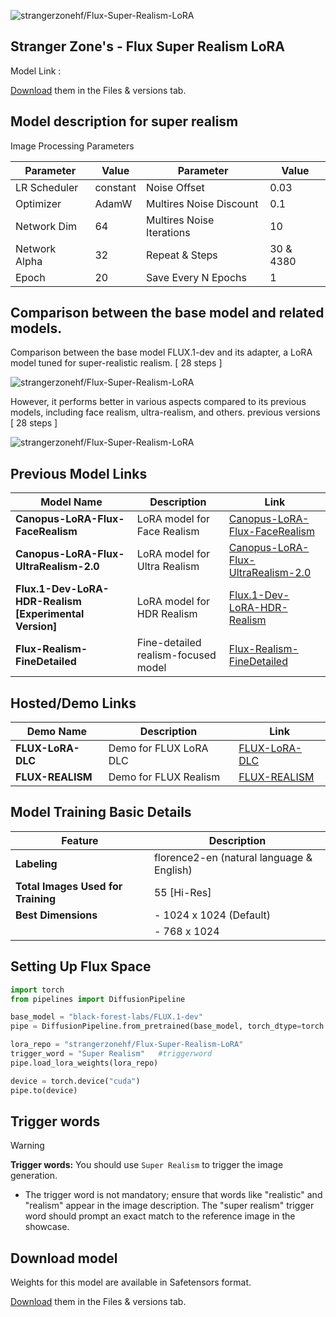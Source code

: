 ![strangerzonehf/Flux-Super-Realism-LoRA](images/sz.png)

## Stranger Zone's - Flux Super Realism LoRA 

Model Link : 

[Download](https://huggingface.co/strangerzonehf/Flux-Super-Realism-LoRA) them in the Files & versions tab.

## Model description for super realism

Image Processing Parameters 

| Parameter                 | Value  | Parameter                 | Value  |
|---------------------------|--------|---------------------------|--------|
| LR Scheduler              | constant | Noise Offset              | 0.03   |
| Optimizer                 | AdamW  | Multires Noise Discount   | 0.1    |
| Network Dim               | 64     | Multires Noise Iterations | 10     |
| Network Alpha             | 32     | Repeat & Steps           | 30 & 4380|
| Epoch                     | 20  | Save Every N Epochs       | 1      |

## Comparison between the base model and related models.

Comparison between the base model FLUX.1-dev and its adapter, a LoRA model tuned for super-realistic realism.
[ 28 steps ]

![strangerzonehf/Flux-Super-Realism-LoRA](images/sz2.png)

However, it performs better in various aspects compared to its previous models, including face realism, ultra-realism, and others.
previous versions [ 28 steps ]

![strangerzonehf/Flux-Super-Realism-LoRA](images/sz3.png)

## Previous Model Links

| Model Name                               | Description                  | Link                                                                                     |
|------------------------------------------|------------------------------|------------------------------------------------------------------------------------------|
| **Canopus-LoRA-Flux-FaceRealism**        | LoRA model for Face Realism  | [Canopus-LoRA-Flux-FaceRealism](https://huggingface.co/prithivMLmods/Canopus-LoRA-Flux-FaceRealism) |
| **Canopus-LoRA-Flux-UltraRealism-2.0**   | LoRA model for Ultra Realism | [Canopus-LoRA-Flux-UltraRealism-2.0](https://huggingface.co/prithivMLmods/Canopus-LoRA-Flux-UltraRealism-2.0) |
| **Flux.1-Dev-LoRA-HDR-Realism [Experimental Version]**          | LoRA model for HDR Realism   | [Flux.1-Dev-LoRA-HDR-Realism](https://huggingface.co/prithivMLmods/Flux.1-Dev-LoRA-HDR-Realism) |
| **Flux-Realism-FineDetailed**            | Fine-detailed realism-focused model                 | [Flux-Realism-FineDetailed](https://huggingface.co/prithivMLmods/Flux-Realism-FineDetailed)    |

## Hosted/Demo Links

| Demo Name                  | Description                | Link                                                                                 |
|----------------------------|----------------------------|--------------------------------------------------------------------------------------|
| **FLUX-LoRA-DLC**          | Demo for FLUX LoRA DLC     | [FLUX-LoRA-DLC](https://huggingface.co/spaces/prithivMLmods/FLUX-LoRA-DLC)           |
| **FLUX-REALISM**           | Demo for FLUX Realism      | [FLUX-REALISM](https://huggingface.co/spaces/prithivMLmods/FLUX-REALISM)             |

## Model Training Basic Details 

| Feature                        | Description                         |
|--------------------------------|-------------------------------------|
| **Labeling**                   | florence2-en (natural language & English) |
| **Total Images Used for Training** | 55 [Hi-Res]                  |
| **Best Dimensions**            | - 1024 x 1024 (Default)             |
|                                | - 768 x 1024                        |

## Setting Up Flux Space
```python
import torch
from pipelines import DiffusionPipeline

base_model = "black-forest-labs/FLUX.1-dev"
pipe = DiffusionPipeline.from_pretrained(base_model, torch_dtype=torch.bfloat16)

lora_repo = "strangerzonehf/Flux-Super-Realism-LoRA"
trigger_word = "Super Realism"   #triggerword
pipe.load_lora_weights(lora_repo)

device = torch.device("cuda")
pipe.to(device)
```
## Trigger words

> [!WARNING]
> **Trigger words:**  You should use `Super Realism` to trigger the image generation.

- The trigger word is not mandatory; ensure that words like "realistic" and "realism" appear in the image description. The "super realism" trigger word should prompt an exact match to the reference image in the showcase.
## Download model

Weights for this model are available in Safetensors format.

[Download](https://huggingface.co/strangerzonehf/Flux-Super-Realism-LoRA) them in the Files & versions tab.
